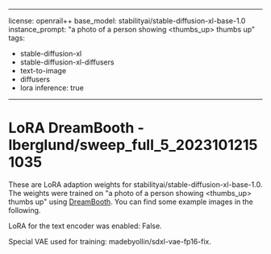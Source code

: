 
---
license: openrail++
base_model: stabilityai/stable-diffusion-xl-base-1.0
instance_prompt: "a photo of a person showing <thumbs_up> thumbs up"
tags:
- stable-diffusion-xl
- stable-diffusion-xl-diffusers
- text-to-image
- diffusers
- lora
inference: true
---
    
# LoRA DreamBooth - lberglund/sweep_full_5_20231012151035

These are LoRA adaption weights for stabilityai/stable-diffusion-xl-base-1.0. The weights were trained on "a photo of a person showing <thumbs_up> thumbs up" using [DreamBooth](https://dreambooth.github.io/). You can find some example images in the following. 



LoRA for the text encoder was enabled: False.

Special VAE used for training: madebyollin/sdxl-vae-fp16-fix.
